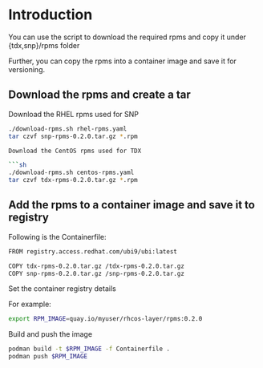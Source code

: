 # Introduction

You can use the script to download the required rpms and copy it under {tdx,snp}/rpms folder

Further, you can copy the rpms into a container image and save it for versioning.

## Download the rpms and create a tar

Download the RHEL rpms used for SNP

```sh
./download-rpms.sh rhel-rpms.yaml
tar czvf snp-rpms-0.2.0.tar.gz *.rpm

Download the CentOS rpms used for TDX

```sh
./download-rpms.sh centos-rpms.yaml
tar czvf tdx-rpms-0.2.0.tar.gz *.rpm
```

## Add the rpms to a container image and save it to registry

Following is the Containerfile:

```sh
FROM registry.access.redhat.com/ubi9/ubi:latest

COPY tdx-rpms-0.2.0.tar.gz /tdx-rpms-0.2.0.tar.gz
COPY snp-rpms-0.2.0.tar.gz /snp-rpms-0.2.0.tar.gz
```

Set the container registry details

For example:

```sh
export RPM_IMAGE=quay.io/myuser/rhcos-layer/rpms:0.2.0
```

Build and push the image

```sh
podman build -t $RPM_IMAGE -f Containerfile .
podman push $RPM_IMAGE
```
